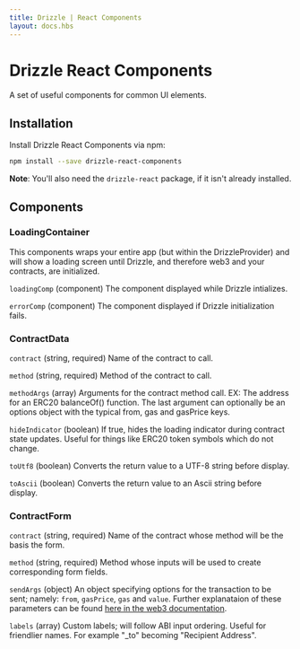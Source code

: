 ```yaml
---
title: Drizzle | React Components
layout: docs.hbs
---
```

# Drizzle React Components

A set of useful components for common UI elements.

## Installation

Install Drizzle React Components via npm:
```bash
npm install --save drizzle-react-components
```

<p class="alert alert-warning">
<i class="far fa-exclamation-triangle"></i> <strong>Note</strong>: You'll also need the <code>drizzle-react</code> package, if it isn't already installed.
</p>

## Components

### LoadingContainer

This components wraps your entire app (but within the DrizzleProvider) and will show a loading screen until Drizzle, and therefore web3 and your contracts, are initialized.

`loadingComp` (component) The component displayed while Drizzle intializes.

`errorComp` (component) The component displayed if Drizzle initialization fails.

### ContractData

`contract` (string, required) Name of the contract to call.

`method` (string, required) Method of the contract to call.

`methodArgs` (array) Arguments for the contract method call. EX: The address for an ERC20 balanceOf() function. The last argument can optionally be an options object with the typical from, gas and gasPrice keys.

`hideIndicator` (boolean) If true, hides the loading indicator during contract state updates. Useful for things like ERC20 token symbols which do not change.

`toUtf8` (boolean) Converts the return value to a UTF-8 string before display.

`toAscii` (boolean) Converts the return value to an Ascii string before display.

### ContractForm

`contract` (string, required) Name of the contract whose method will be the basis the form.

`method` (string, required) Method whose inputs will be used to create corresponding form fields.

`sendArgs` (object) An object specifying options for the transaction to be sent; namely: `from`, `gasPrice`, `gas` and `value`. Further explanataion of these parameters can be found [here in the web3 documentation](https://web3js.readthedocs.io/en/1.0/web3-eth-contract.html#id19).

`labels` (array) Custom labels; will follow ABI input ordering. Useful for friendlier names. For example "_to" becoming "Recipient Address".

